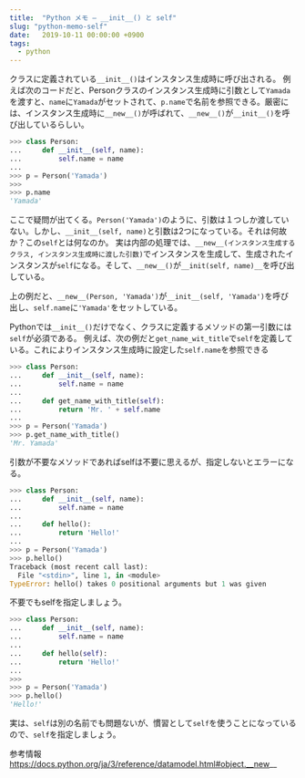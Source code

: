 ```yaml
---
title:  "Python メモ – __init__() と self"
slug: "python-memo-self"
date:   2019-10-11 00:00:00 +0900
tags: 
  - python
---
```

クラスに定義されている`__init__()`はインスタンス生成時に呼び出される。
例えば次のコードだと、Personクラスのインスタンス生成時に引数として`Yamada`を渡すと、`name`に`Yamada`がセットされて、`p.name`で名前を参照できる。厳密には、インスタンス生成時に`__new__()`が呼ばれて、`__new__()`が`__init__()`を呼び出しているらしい。

```python
>>> class Person:
...     def __init__(self, name):
...         self.name = name
... 
>>> p = Person('Yamada')
>>> 
>>> p.name
'Yamada'
```

ここで疑問が出てくる。`Person('Yamada')`のように、引数は１つしか渡していない。しかし、`__init__(self, name)`と引数は2つになっている。それは何故か？この`self`とは何なのか。
実は内部の処理では、`__new__(インスタンス生成するクラス, インスタンス生成時に渡した引数)`でインスタンスを生成して、生成されたインスタンスが`self`になる。そして、`__new__()`が`__init(self, name)__`を呼び出している。

上の例だと、`__new__(Person, 'Yamada')`が`__init__(self, 'Yamada')`を呼び出し、`self.name`に`'Yamada'`をセットしている。

Pythonでは`__init__()`だけでなく、クラスに定義するメソッドの第一引数には`self`が必須である。
例えば、次の例だと`get_name_wit_title`で`self`を定義している。これによりインスタンス生成時に設定した`self.name`を参照できる

```python
>>> class Person:
...     def __init__(self, name):
...         self.name = name
...     
...     def get_name_with_title(self):
...         return 'Mr. ' + self.name
... 
>>> p = Person('Yamada')
>>> p.get_name_with_title()
'Mr. Yamada'
```

引数が不要なメソッドであればselfは不要に思えるが、指定しないとエラーになる。

```python
>>> class Person:
...     def __init__(self, name):
...         self.name = name
...         
...     def hello():
...         return 'Hello!'
... 
>>> p = Person('Yamada')
>>> p.hello()
Traceback (most recent call last):
  File "<stdin>", line 1, in <module>
TypeError: hello() takes 0 positional arguments but 1 was given
```

不要でもselfを指定しましょう。

```python
>>> class Person:
...     def __init__(self, name):
...         self.name = name
...     
...     def hello(self):
...         return 'Hello!'
... 
>>> 
>>> p = Person('Yamada')
>>> p.hello()
'Hello!'
```

実は、`self`は別の名前でも問題ないが、慣習として`self`を使うことになっているので、`self`を指定しましょう。

参考情報  
https://docs.python.org/ja/3/reference/datamodel.html#object.__new__

